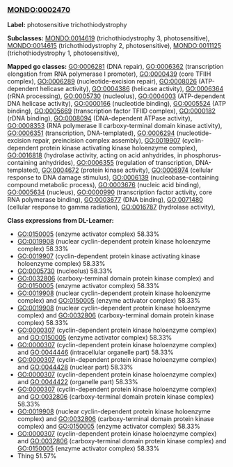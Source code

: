 
### [MONDO:0002470](http://purl.obolibrary.org/obo/MONDO_0002470)
**Label:** photosensitive trichothiodystrophy

**Subclasses:** [MONDO:0014619](http://purl.obolibrary.org/obo/MONDO_0014619) (trichothiodystrophy 3, photosensitive), [MONDO:0014615](http://purl.obolibrary.org/obo/MONDO_0014615) (trichothiodystrophy 2, photosensitive), [MONDO:0011125](http://purl.obolibrary.org/obo/MONDO_0011125) (trichothiodystrophy 1, photosensitive), 

**Mapped go classes:** [GO:0006281](http://purl.obolibrary.org/obo/GO_0006281) (DNA repair), [GO:0006362](http://purl.obolibrary.org/obo/GO_0006362) (transcription elongation from RNA polymerase I promoter), [GO:0000439](http://purl.obolibrary.org/obo/GO_0000439) (core TFIIH complex), [GO:0006289](http://purl.obolibrary.org/obo/GO_0006289) (nucleotide-excision repair), [GO:0008026](http://purl.obolibrary.org/obo/GO_0008026) (ATP-dependent helicase activity), [GO:0004386](http://purl.obolibrary.org/obo/GO_0004386) (helicase activity), [GO:0006364](http://purl.obolibrary.org/obo/GO_0006364) (rRNA processing), [GO:0005730](http://purl.obolibrary.org/obo/GO_0005730) (nucleolus), [GO:0004003](http://purl.obolibrary.org/obo/GO_0004003) (ATP-dependent DNA helicase activity), [GO:0000166](http://purl.obolibrary.org/obo/GO_0000166) (nucleotide binding), [GO:0005524](http://purl.obolibrary.org/obo/GO_0005524) (ATP binding), [GO:0005669](http://purl.obolibrary.org/obo/GO_0005669) (transcription factor TFIID complex), [GO:0000182](http://purl.obolibrary.org/obo/GO_0000182) (rDNA binding), [GO:0008094](http://purl.obolibrary.org/obo/GO_0008094) (DNA-dependent ATPase activity), [GO:0008353](http://purl.obolibrary.org/obo/GO_0008353) (RNA polymerase II carboxy-terminal domain kinase activity), [GO:0006351](http://purl.obolibrary.org/obo/GO_0006351) (transcription, DNA-templated), [GO:0006294](http://purl.obolibrary.org/obo/GO_0006294) (nucleotide-excision repair, preincision complex assembly), [GO:0019907](http://purl.obolibrary.org/obo/GO_0019907) (cyclin-dependent protein kinase activating kinase holoenzyme complex), [GO:0016818](http://purl.obolibrary.org/obo/GO_0016818) (hydrolase activity, acting on acid anhydrides, in phosphorus-containing anhydrides), [GO:0006355](http://purl.obolibrary.org/obo/GO_0006355) (regulation of transcription, DNA-templated), [GO:0004672](http://purl.obolibrary.org/obo/GO_0004672) (protein kinase activity), [GO:0006974](http://purl.obolibrary.org/obo/GO_0006974) (cellular response to DNA damage stimulus), [GO:0006139](http://purl.obolibrary.org/obo/GO_0006139) (nucleobase-containing compound metabolic process), [GO:0003676](http://purl.obolibrary.org/obo/GO_0003676) (nucleic acid binding), [GO:0005634](http://purl.obolibrary.org/obo/GO_0005634) (nucleus), [GO:0000990](http://purl.obolibrary.org/obo/GO_0000990) (transcription factor activity, core RNA polymerase binding), [GO:0003677](http://purl.obolibrary.org/obo/GO_0003677) (DNA binding), [GO:0071480](http://purl.obolibrary.org/obo/GO_0071480) (cellular response to gamma radiation), [GO:0016787](http://purl.obolibrary.org/obo/GO_0016787) (hydrolase activity), 

**Class expressions from DL-Learner:**

- [GO:0150005](http://purl.obolibrary.org/obo/GO_0150005) (enzyme activator complex) 58.33%
- [GO:0019908](http://purl.obolibrary.org/obo/GO_0019908) (nuclear cyclin-dependent protein kinase holoenzyme complex) 58.33%
- [GO:0019907](http://purl.obolibrary.org/obo/GO_0019907) (cyclin-dependent protein kinase activating kinase holoenzyme complex) 58.33%
- [GO:0005730](http://purl.obolibrary.org/obo/GO_0005730) (nucleolus) 58.33%
- [GO:0032806](http://purl.obolibrary.org/obo/GO_0032806) (carboxy-terminal domain protein kinase complex) and [GO:0150005](http://purl.obolibrary.org/obo/GO_0150005) (enzyme activator complex) 58.33%
- [GO:0019908](http://purl.obolibrary.org/obo/GO_0019908) (nuclear cyclin-dependent protein kinase holoenzyme complex) and [GO:0150005](http://purl.obolibrary.org/obo/GO_0150005) (enzyme activator complex) 58.33%
- [GO:0019908](http://purl.obolibrary.org/obo/GO_0019908) (nuclear cyclin-dependent protein kinase holoenzyme complex) and [GO:0032806](http://purl.obolibrary.org/obo/GO_0032806) (carboxy-terminal domain protein kinase complex) 58.33%
- [GO:0000307](http://purl.obolibrary.org/obo/GO_0000307) (cyclin-dependent protein kinase holoenzyme complex) and [GO:0150005](http://purl.obolibrary.org/obo/GO_0150005) (enzyme activator complex) 58.33%
- [GO:0000307](http://purl.obolibrary.org/obo/GO_0000307) (cyclin-dependent protein kinase holoenzyme complex) and [GO:0044446](http://purl.obolibrary.org/obo/GO_0044446) (intracellular organelle part) 58.33%
- [GO:0000307](http://purl.obolibrary.org/obo/GO_0000307) (cyclin-dependent protein kinase holoenzyme complex) and [GO:0044428](http://purl.obolibrary.org/obo/GO_0044428) (nuclear part) 58.33%
- [GO:0000307](http://purl.obolibrary.org/obo/GO_0000307) (cyclin-dependent protein kinase holoenzyme complex) and [GO:0044422](http://purl.obolibrary.org/obo/GO_0044422) (organelle part) 58.33%
- [GO:0000307](http://purl.obolibrary.org/obo/GO_0000307) (cyclin-dependent protein kinase holoenzyme complex) and [GO:0032806](http://purl.obolibrary.org/obo/GO_0032806) (carboxy-terminal domain protein kinase complex) 58.33%
- [GO:0019908](http://purl.obolibrary.org/obo/GO_0019908) (nuclear cyclin-dependent protein kinase holoenzyme complex) and [GO:0032806](http://purl.obolibrary.org/obo/GO_0032806) (carboxy-terminal domain protein kinase complex) and [GO:0150005](http://purl.obolibrary.org/obo/GO_0150005) (enzyme activator complex) 58.33%
- [GO:0000307](http://purl.obolibrary.org/obo/GO_0000307) (cyclin-dependent protein kinase holoenzyme complex) and [GO:0032806](http://purl.obolibrary.org/obo/GO_0032806) (carboxy-terminal domain protein kinase complex) and [GO:0150005](http://purl.obolibrary.org/obo/GO_0150005) (enzyme activator complex) 58.33%
- Thing 51.57%


